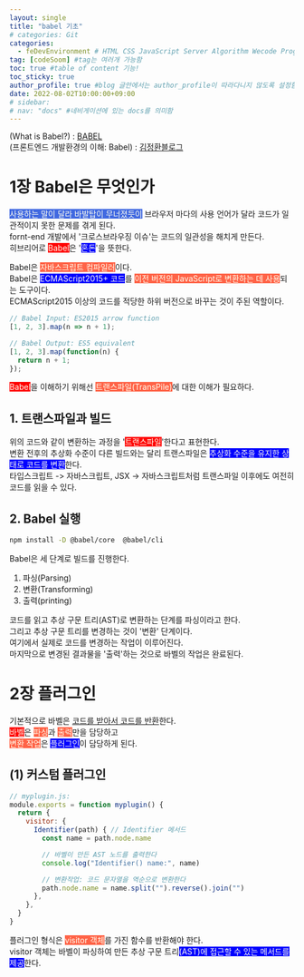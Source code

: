 ```yaml
---
layout: single
title: "babel 기초"
# categories: Git
categories:
  - feDevEnvironment # HTML CSS JavaScript Server Algorithm Wecode Programmers CS Github Blog
tag: [codeSoom] #tag는 여러개 가능함
toc: true #table of content 기능!
toc_sticky: true
author_profile: true #blog 글안에서는 author_profile이 따라다니지 않도록 설정함
date: 2022-08-02T10:00:00+09:00
# sidebar:
# nav: "docs" #네비게이션에 있는 docs를 의미함
---
```

(What is Babel?) : [BABEL](https://babeljs.io/docs/en/)  
(프론트엔드 개발환경의 이해: Babel) : [김정환블로그](https://jeonghwan-kim.github.io/series/2019/12/22/frontend-dev-env-babel.html)  

# 1장 Babel은 무엇인가
<span class="royalblue">사용하는 말이 달라 바발탑이 무너졌듯이</span> 브라우저 마다의 사용 언어가 달라 코드가 일관적이지 못한 문제를 겪게 된다.  
fornt-end 개발에서 '크로스브라우징 이슈'는 코드의 일관성을 해치게 만든다.  
히브리어로 <span class="red">Babel</span>은 '<span class="blue">혼돈</span>'을 뜻한다.  

Babel은 <span class="tomato">자바스크립트 컴파일러</span>이다.  
Babel은 <span class="blue">ECMAScript2015+ 코드</span>를 <span class="tomato">이전 버전의 JavaScript로 변환하는 데 사용</span>되는 도구이다.  
ECMAScript2015 이상의 코드를 적당한 하위 버전으로 바꾸는 것이 주된 역할이다.  

```js
// Babel Input: ES2015 arrow function
[1, 2, 3].map(n => n + 1);

// Babel Output: ES5 equivalent
[1, 2, 3].map(function(n) {
  return n + 1;
});
```

<span class="red">Babel</span>을 이해하기 위해선 <span class="tomato">트랜스파일(TransPile)</span>에 대한 이해가 필요하다.  

## 1. 트랜스파일과 빌드
위의 코드와 같이 변환하는 과정을 '<span class="red">트랜스파일</span>'한다고 표현한다.  
변환 전후의 추상화 수준이 다른 빌드와는 달리 트랜스파일은 <span class="blue">추상화 수준을 유지한 상태로 코드를 변환</span>한다.  
타입스크립트 -> 자바스크립트, JSX -> 자바스크립트처럼 트랜스파일 이후에도 여전히 코드를 읽을 수 있다.  

## 2. Babel 실행
```bash
npm install -D @babel/core  @babel/cli
```

Babel은 세 단계로 빌드를 진행한다.  
1. 파싱(Parsing)
2. 변환(Transforming)
3. 출력(printing)

코드를 읽고 추상 구문 트리(AST)로 변환하는 단계를 파싱이라고 한다.  
그리고 추상 구문 트리를 변경하는 것이 '변환' 단계이다.  
여기에서 실제로 코드를 변경하는 작업이 이루어진다.  
마지막으로 변경된 결과물을 '출력'하는 것으로 바벨의 작업은 완료된다.  

# 2장 플러그인
기본적으로 바벨은 <u>코드를 받아서 코드를 반환</u>한다.  
<span class='red'>바벨</span>은 <span class="tomato">파싱</span>과 <span class="tomato">출력</span>만을 담당하고  
<span class="tomato">변환 작업</span>은 <span class="blue">플러그인</span>이 담당하게 된다.  

## (1) 커스텀 플러그인
```js
// myplugin.js:
module.exports = function myplugin() {
  return {
    visitor: {
      Identifier(path) { // Identifier 메서드
        const name = path.node.name

        // 바벨이 만든 AST 노드를 출력한다
        console.log("Identifier() name:", name)

        // 변환작업: 코드 문자열을 역순으로 변환한다
        path.node.name = name.split("").reverse().join("")
      },
    },
  }
}
```

플러그인 형식은 <span class="tomato">visitor 객체</span>를 가진 함수를 반환해야 한다.  
visitor 객체는 바벨이 파싱하여 만든 추상 구문 트리<span class="blue">(AST)에 접근할 수 있는 메서드를 제공</span>한다.  


<style>
.red {
  color: ivory;
  background-color: red;
}

.tomato {
  color: ivory;
  background-color: tomato;
}

.blue {
  color: ivory;
  background-color: blue;
}

.royalblue {
  color: ivory;
  background-color: royalblue;
}

.forestgreen {
  color: ivory;
  background-color: forestgreen;
}

.darkorange {
  color: ivory;
  background-color: darkorange;
}
</style>

<!-- ### 2. Link 넣기

```

유형 1: (설명어를 입력) : [gunhee's coding blog](https://gunhee-jeong.github.io/)
유형 2: (URL 자동연결) : <https://gunhee-jeong.github.io/>
유형 3: (동일 파일 내 '문단으로 이동') : [1. Header로 이동](###-1-header)

```

유형 1: (설명어를 입력) : [gunhee's coding blog](https://gunhee-jeong.github.io/)
유형 2: (URL 자동연결) : <https://gunhee-jeong.github.io/>
유형 3: (동일 파일 내 '문단으로 이동') : [1. Header로 이동](#1-header)
유형 3의 방법

1. 특수문자를 제거
2. 스페이스는 -로 바꾸고
3. 대문자는 소문자로!
   그래서 ### 1. Header -> #1-header

## Link: [google][https://www.google.com/]

### 3. 수평선

```

---

```

---

### 4. 라인 바꾸기

```

스페이스바를 2번 눌러주면 다음칸으로
이동할 수 있어요!

```

---

스페이스바를 2번 눌러주면
다음칸으로 이동할 수 있어요!

### 5. list 만들기

```

1. 1번
2. 2번
3. 3번

- 순서없는 list
  - 순서없는 list
    - 순서없는 list

```

1. 1번
2. 2번
3. 3번

- 순서없는 list
  - 순서없는 list
    - 순서없는 list

---

### 6. font 관련

```

**진하게** -> 볼드
_기울여서_ -> 이탤릭체
~~취소선~~ -> 취소선

<ul>밑줄넣기</ul> -> 밑줄
<span style="color:red">빨간 글씨</span> -> 글자색
이것이 `인라인` 입니다 -> 인라인 코드
```

**진하게** -> 볼드
_기울여서_ -> 이탤릭체
~~취소선~~ -> 취소선
<u>밑줄넣기</u> -> 밑줄
<span style="color:red">빨간 글씨</span>
이것이 `인라인` 입니다 -> 인라인 코드

---

### 7. 인용구문

```
> coding
>
> > JavaScript
> >
> > > 내가 프짱!
```

> coding
>
> > JavaScript
> >
> > > 내가 프짱!

---

### 8. 이미지 삽입

```
유형1: ('사이즈를 조절' -> HTML 태그 사용) : <img src="https://gunhee-jeong.github.io/assets/images/blogLogo.png" width="300" height="200">
유형2: (이미지 삽입 후 -> 링크 걸기)
[![이미지](https://gunhee-jeong.github.io/assets/images/blogLogo/blogLogo.png)](https://gunhee-jeong.github.io/)
```

유형1: ('사이즈를 조절' -> HTML 태그 사용) : <img src="https://gunhee-jeong.github.io/assets/images/blogLogo.png" width="300" height="200">
유형2: (이미지 삽입 후 -> 링크 걸기)
[![이미지](https://gunhee-jeong.github.io/assets/images/blogLogo.png)](https://gunhee-jeong.github.io/)

### 9. 표 만들기

```
||국어|영어|
| :--- | ---: | :--: |
|건희 | 100점 | 100점
|철수 | 100점 | 100점
```

|      |  국어 | 영어  |
| :--- | ----: | :---: |
| 건희 | 100점 | 100점 |
| 철수 | 100점 | 100점 |

> - header를 넣고 싶은 경우 ---을 사용하고 :을 이용하여 정렬에 사용함!

### 10. 토글 만들기

```
<details>
<summary>여기를 누르세요</summary>
<div markdown="1">
숨겨진 내용
</div>
</details>
```

<details>
<summary>여기를 누르세요</summary>
<div markdown="1">
숨겨진 내용
</div>
</details> -->
